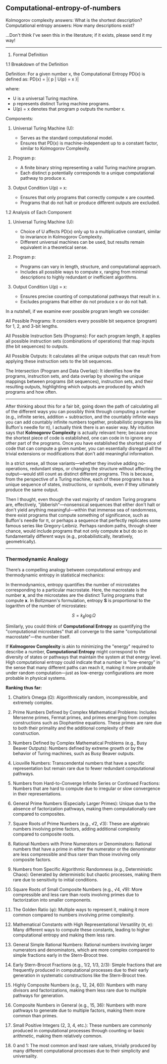 ## Computational-entropy-of-numbers

 Kolmogorov complexity answers: What is the shortest description?  
 Computational entropy answers: How many descriptions exist? 

...Don't think I've seen this in the literature; if it exists, please send it my way!

---

1. Formal Definition

1.1 Breakdown of the Definition

Definition:
For a given number x, the Computational Entropy PD(x) is defined as:
PD(x) = |{ p | U(p) = x }|

where:
* U is a universal Turing machine.
* p represents distinct Turing machine programs.
* U(p) = x denotes that program p outputs the number x.

Components:
1. Universal Turing Machine (U):
   * Serves as the standard computational model.
   * Ensures that PD(x) is machine-independent up to a constant factor, similar to Kolmogorov Complexity.

2. Program p:
   * A finite binary string representing a valid Turing machine program.
   * Each distinct p potentially corresponds to a unique computational pathway to produce x.

3. Output Condition U(p) = x:
   * Ensures that only programs that correctly compute x are counted.
   * Programs that do not halt or produce different outputs are excluded.

1.2 Analysis of Each Component

1. Universal Turing Machine (U):
   * Choice of U affects PD(x) only up to a multiplicative constant, similar to invariance in Kolmogorov Complexity.
   * Different universal machines can be used, but results remain equivalent in a theoretical sense.

2. Program p:
   * Programs can vary in length, structure, and computational approach.
   * Includes all possible ways to compute x, ranging from minimal descriptions to highly redundant or inefficient algorithms.

3. Output Condition U(p) = x:
   * Ensures precise counting of computational pathways that result in x.
   * Excludes programs that either do not produce x or do not halt.


In a nutshell, if we examine ever possible program length we consider: 

All Possible Programs: It considers every possible bit sequence (program) for 1, 2, and 3-bit lengths.

All Possible Instruction Sets (Programs): For each program length, it applies all possible instruction sets (combinations of operations) that map inputs (the bit sequences) to outputs.

All Possible Outputs: It calculates all the unique outputs that can result from applying these instruction sets to the bit sequences.

The Intersection (Program and Data Overlap): It identifies how the programs, instruction sets, and data overlap by showing the unique mappings between programs (bit sequences), instruction sets, and their resulting outputs, highlighting which outputs are produced by which programs and how often.


---

After thinking about this for a fair bit, going down the path of calculating all of the different ways you can possibly think through computing a number (e.g., infinite series, addition + subtraction, and the countably infinite ways you can add countably infinite numbers together, probabilistic programs like Buffon's needle for π), I actually think there is an easier way. My intuition says that **Kolmogorov Complexity** is actually relevant here; because once the shortest piece of code is established, one can code in to ignore any other part of the programs. Once you have established the shortest piece of code that can compute a given number, you can essentially disregard all the trivial extensions or modifications that don't add meaningful information. 

In a strict sense, all those variants—whether they involve adding no-operations, redundant steps, or changing the structure without affecting the output—would still count as distinct different programs. This is because, from the perspective of a Turing machine, each of these programs has a unique sequence of states, instructions, or symbols, even if they ultimately produce the same output.

Then I thought, even though the vast majority of random Turing programs are, effectively, "jibberish"—nonsensical sequences that either don't halt or don't yield anything meaningful—within that immense sea of randomness, there exist programs that compute something of significance, such as Buffon's needle for π, or perhaps a sequence that perfectly replicates some famous series like Gregory-Leibniz. Perhaps random paths, through sheer chance, would include programs that not only compute **x** but do so in fundamentally different ways (e.g., probabilistically, iteratively, geometrically).

---

### Thermodynamic Analogy

There’s a compelling analogy between computational entropy and thermodynamic entropy in statistical mechanics:

In thermodynamics, entropy quantifies the number of microstates corresponding to a particular macrostate. Here, the macrostate is the number **x**, and the microstates are the distinct Turing programs that compute **x**. In Boltzmann's formulation, entropy **S** is proportional to the logarithm of the number of microstates:

$$
S = k_B \log \Omega
$$

Similarly, you could think of **Computational Entropy** as quantifying the "computational microstates" that all converge to the same "computational macrostate"—the number itself.

If **Kolmogorov Complexity** is akin to minimizing the "energy" required to describe a number, **Computational Entropy** might correspond to the diversity of states or pathways that maintain the system at that energy level. High computational entropy could indicate that a number is "low-energy" in the sense that many different paths can reach it, making it more probable under random computation—just as low-energy configurations are more probable in physical systems.


**Ranking thus far:**
1. Chaitin’s Omega (Ω): Algorithmically random, incompressible, and extremely complex.

2. Prime Numbers Defined by Complex Mathematical Problems: Includes Mersenne primes, Fermat primes, and primes emerging from complex constructions such as Diophantine equations. These primes are rare due to both their primality and the additional complexity of their construction.

3. Numbers Defined by Complex Mathematical Problems (e.g., Busy Beaver Outputs): Numbers defined by extreme growth or by the behavior of Turing machines, such as Busy Beaver outputs.

4. Liouville Numbers: Transcendental numbers that have a specific representation but remain rare due to fewer redundant computational pathways.

5. Numbers from Hard-to-Converge Infinite Series or Continued Fractions: Numbers that are hard to compute due to irregular or slow convergence in their representations.

6. General Prime Numbers (Especially Larger Primes): Unique due to the absence of factorization pathways, making them computationally rare compared to composites.

7. Square Roots of Prime Numbers (e.g., √2, √3): These are algebraic numbers involving prime factors, adding additional complexity compared to composite roots.

8. Rational Numbers with Prime Numerators or Denominators: Rational numbers that have a prime in either the numerator or the denominator are less compressible and thus rarer than those involving only composite factors.

9. Numbers from Specific Algorithmic Randomness (e.g., Deterministic Chaos): Generated by deterministic but chaotic processes, making them rare due to sensitivity to initial conditions.

10. Square Roots of Small Composite Numbers (e.g., √4, √9): More compressible and less rare than roots involving primes due to factorization into smaller components.

11. The Golden Ratio (φ): Multiple ways to represent it, making it more common compared to numbers involving prime complexity.

12. Mathematical Constants with High Representational Versatility (π, e): Many different ways to compute these constants, leading to higher computational entropy and making them less rare.

13. General Simple Rational Numbers: Rational numbers involving larger numerators and denominators, which are more complex compared to simple fractions early in the Stern-Brocot tree.

14. Early Stern-Brocot Fractions (e.g., 1/2, 1/3, 2/3): Simple fractions that are frequently produced in computational processes due to their early generation in systematic constructions like the Stern-Brocot tree.

15. Highly Composite Numbers (e.g., 12, 24, 60): Numbers with many divisors and factorizations, making them less rare due to multiple pathways for generation.

16. Composite Numbers in General (e.g., 15, 36): Numbers with more pathways to generate due to multiple factors, making them more common than primes.

17. Small Positive Integers (2, 3, 4, etc.): These numbers are commonly produced in computational processes through counting or basic arithmetic, making them relatively common.

18. 0 and 1: The most common and least rare values, trivially produced by many different computational processes due to their simplicity and universality.



